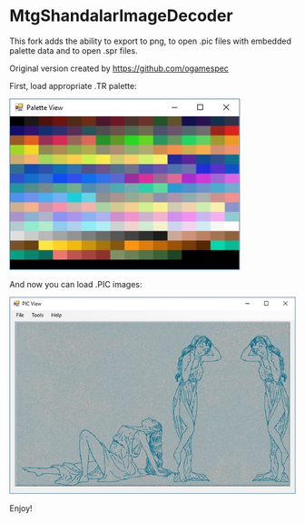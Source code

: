 # MtgShandalarImageDecoder

This fork adds the ability to export to png, to open .pic files with embedded palette data and to open .spr files.

Original version created by https://github.com/ogamespec

First, load appropriate .TR palette:

![Palette View](/images/palview.jpg)

And now you can load .PIC images:

![PIC View](/images/picview.jpg)

Enjoy!
